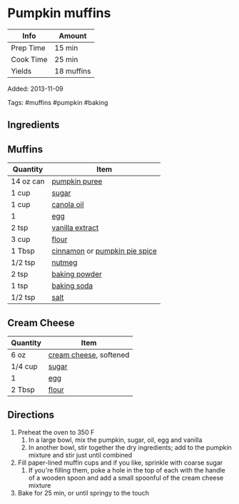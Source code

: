 # Pumpkin muffins

| Info      | Amount     |
| --------- | ---------- |
| Prep Time | 15 min     |
| Cook Time | 25 min     |
| Yields    | 18 muffins |

Added: 2013-11-09

Tags: #muffins #pumpkin #baking

## Ingredients

## Muffins

| Quantity  | Item                                                                                                     |
| --------- | -------------------------------------------------------------------------------------------------------- |
| 14 oz can | [pumpkin puree](../_ingredients/pumpkin%20puree.md)                                                      |
| 1 cup     | [sugar](../_ingredients/sugar.md)                                                                        |
| 1 cup     | [canola oil](../_ingredients/canola%20oil.md)                                                            |
| 1         | [egg](../_ingredients/egg.md)                                                                            |
| 2 tsp     | [vanilla extract](../_ingredients/vanilla%20extract.md)                                                  |
| 3 cup     | [flour](../_ingredients/flour.md)                                                                        |
| 1 Tbsp    | [cinnamon](../_ingredients/cinnamon.md) or [pumpkin pie spice](../_ingredients/pumpkin%20pie%20spice.md) |
| 1/2 tsp   | [nutmeg](../_ingredients/nutmeg.md)                                                                      |
| 2 tsp     | [baking powder](../_ingredients/baking%20powder.md)                                                      |
| 1 tsp     | [baking soda](../_ingredients/baking%20soda.md)                                                          |
| 1/2 tsp   | [salt](../_ingredients/salt.md)                                                                          |

## Cream Cheese

| Quantity | Item                                                        |
| -------- | ----------------------------------------------------------- |
| 6 oz     | [cream cheese](../_ingredients/cream%20cheese.md), softened |
| 1/4 cup  | [sugar](../_ingredients/sugar.md)                           |
| 1        | [egg](../_ingredients/egg.md)                               |
| 2 Tbsp   | [flour](../_ingredients/flour.md)                           |

## Directions

1. Preheat the oven to 350 F
    1. In a large bowl, mix the pumpkin, sugar, oil, egg and vanilla
    1. In another bowl, stir together the dry ingredients; add to the pumpkin mixture and stir just until combined
1. Fill paper-lined muffin cups and if you like, sprinkle with coarse sugar
    1. If you're filling them, poke a hole in the top of each with the handle of a wooden spoon and add a small spoonful of the cream cheese mixture
1. Bake for 25 min, or until springy to the touch
